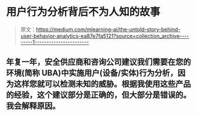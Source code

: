 # 用户行为分析背后不为人知的故事

> 原文：<https://medium.com/mlearning-ai/the-untold-story-behind-user-behavior-analytics-ea87e7fa5121?source=collection_archive---------1----------------------->

## 年复一年，安全供应商和咨询公司建议我们需要在您的环境(简称 UBA)中实施用户(设备/实体)行为分析，因为这样您就可以检测未知的威胁。根据我使用这些产品的经验，这个建议部分是正确的，但大部分是错误的。我会解释原因。